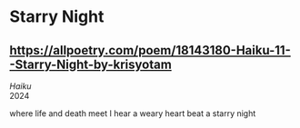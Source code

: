 # Starry Night
## https://allpoetry.com/poem/18143180-Haiku-11--Starry-Night-by-krisyotam
_Haiku_  
2024

where life and death meet
I hear a weary heart beat
a starry night